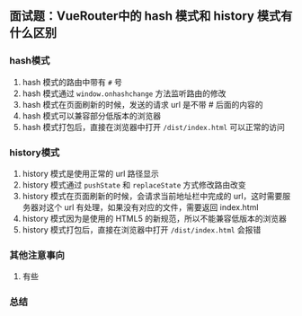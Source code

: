## 面试题：VueRouter中的 hash 模式和 history 模式有什么区别

### hash模式

1. hash 模式的路由中带有 `#` 号
2. hash 模式通过 `window.onhashchange` 方法监听路由的修改
3. hash 模式在页面刷新的时候，发送的请求 url 是不带 # 后面的内容的
4. hash 模式可以兼容部分低版本的浏览器
5. hash 模式打包后，直接在浏览器中打开 `/dist/index.html` 可以正常的访问

### history模式

1. history 模式是使用正常的 url 路径显示
2. history 模式通过 `pushState` 和 `replaceState` 方式修改路由改变
3. history 模式在页面刷新的时候，会请求当前地址栏中完成的 url，这时需要服务器对这个 url 有处理，如果没有对应的文件，需要返回 index.html
4. history 模式因为是使用的 HTML5 的新规范，所以不能兼容低版本的浏览器
5. history 模式打包后，直接在浏览器中打开 `/dist/index.html` 会报错

### 其他注意事向

1. 有些

### 总结

